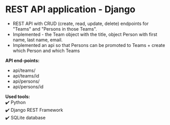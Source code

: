 # REST API application - Django

- REST API with CRUD (create, read, update, delete) endpoints for "Teams" and "Persons in those Teams".
- Implemented - the Team object with the title, object Person with first name, last name, email.
- Implemented an api so that Persons can be promoted to Teams + create which Person and which Teams


__API end-points:__
- api/teams/
- api/teams/id
- api/persons/
- api/persons/id


__Used tools:__    
:heavy_check_mark: Python     
:heavy_check_mark: Django REST Framework    
:heavy_check_mark: SQLite database    
